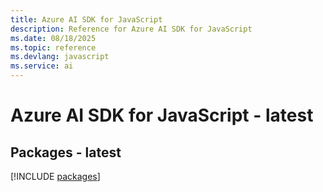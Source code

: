 ```yaml
---
title: Azure AI SDK for JavaScript
description: Reference for Azure AI SDK for JavaScript
ms.date: 08/18/2025
ms.topic: reference
ms.devlang: javascript
ms.service: ai
---
```

# Azure AI SDK for JavaScript - latest
## Packages - latest
[!INCLUDE [packages](ai-index.md)]